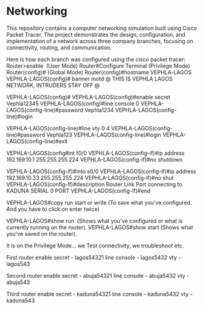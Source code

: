 # Networking
This repository contains a computer networking simulation built using Cisco Packet Tracer. The project demonstrates the design, configuration, and implementation of a network across three company branches, focusing on connectivity, routing, and communication.

Here is how each branch was configured using the cisco packet tracer:
Router>enable  (User Mode)
Router#Configure Terminal (Privilege Mode)
Router(config)#           (Global Mode)
Router(config)#hostname VEPHLA-LAGOS  
VEPHLA-LAGOS(config)# banner motd @
THIS IS VEPHLA LAGOS NETWORK, INTRUDERS STAY OFF @

VEPHLA-LAGOS(config)#
VEPHLA-LAGOS(config)#enable secret Vephla12345
VEPHLA-LAGOS(config)#line console 0
VEPHLA-LAGOS(config-line)#password Vephla1234
VEPHLA-LAGOS(config-line)#login

VEPHLA-LAGOS(config-line)#line vty 0 4
VEPHLA-LAGOS(config-line)#password Vephla123
VEPHLA-LAGOS(config-line)#login
VEPHLA-LAGOS(config-line)#exit

VEPHLA-LAGOS(config#int f0/0
VEPHLA-LAGOS(config-if)#ip address 192.169.10.1 255.255.255.224
VEPHLA-LAGOS(config-if)#no shutdown

VEPHLA-LAGOS(config-if)#into s0/0
VEPHLA-LAGOS(config-if)#ip address 192.169.10.33 255.255.255.224
VEPHLA-LAGOS(config-If)#no shut
VEPHLA-LAGOS(config-If)#description Router Link Port connecting to KADUNA SERIAL 0 PORT
VEPHLA-LAGOS(config-If)#end

VEPHLA-LAGOS#copy run start or write (To save what you've configured. And you have to click on enter twice)

VEPHLA-LAGOS#show run  (Shows what you've configured or what is currently running on the router).
VEPHLA-LAGOS#show start (Shows what you've saved on the router).

It is on the Privilege Mode... we Test connectivity, we troubleshoot etc.



First router
enable secret - lagos54321
line console - lagos5432
vty - lagos543

Second router
enable secret - abuja54321
line console - abuja5432
vty - abuja543

Third router
enable secret - kaduna54321
line console - kaduna5432
vty - kaduna543

